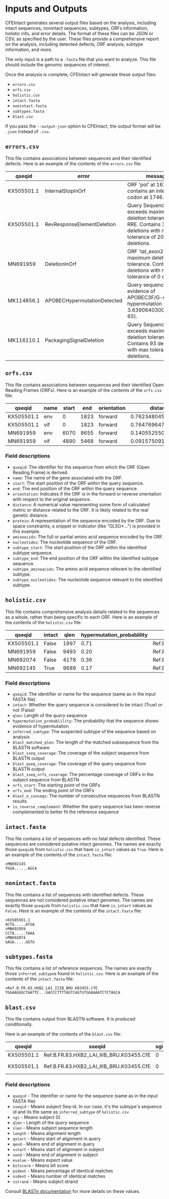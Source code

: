 
# Inputs and Outputs

CFEIntact generates several output files based on the analysis, including intact sequences, nonintact sequences, subtypes, ORFs information, holistic info, and error details. The format of these files can be JSON or CSV, as specified by the user. These files provide a comprehensive report on the analysis, including detected defects, ORF analysis, subtype information, and more.

The only input is a path to a `.fasta` file that you want to analyze.
This file should include the genomic sequences of interest.

Once the analysis is complete, CFEIntact will generate these output files:

- `errors.csv`
- `orfs.csv`
- `holistic.csv`
- `intact.fasta`
- `nonintact.fasta`
- `subtypes.fasta`
- `blast.csv`

If you pass the `--output-json` option to CFEIntact, the output format will be `.json` instead of `.csv`.

## `errors.csv`

This file contains associations between sequences and their identified defects.
Here is an example of the contents of the `errors.csv` file:

| qseqid     | error                       | message                                                                                                             | orf       |
|------------|-----------------------------|---------------------------------------------------------------------------------------------------------------------|-----------|
| KX505501.1 | InternalStopInOrf           | ORF 'pol' at 1629-1927 contains an internal stop codon at 1746.                                                     | pol       |
| KX505501.1 | RevResponseElementDeletion  | Query Sequence exceeds maximum deletion tolerance in RRE. Contains 35 deletions with max tolerance of 20 deletions. |           |
| MN691959   | DeletionInOrf               | ORF 'tat_exon2' exeeds maximum deletion tolerance. Contains 45 deletions with max tolerance of 0 deletions.         | tat_exon2 |
| MK114856.1 | APOBECHypermutationDetected | Query sequence shows evidence of APOBEC3F/G-mediated hypermutation (p = 3.639064030015132e-65).                     |           |
| MK116110.1 | PackagingSignalDeletion     | Query Sequence exceeds maximum deletion tolerance in PSI. Contains 93 deletions with max tolerance of 10 deletions. |           |

## `orfs.csv`

This file contains associations between sequences and their identified Open Reading Frames (ORFs).
Here is an example of the contents of the `orfs.csv` file:

| qseqid     | name | start | end  | orientation | distance            | protein | aminoacids | nucleotides | subtype_start | subtype_end | subtype_aminoacids | subtype_nucleotides |
|------------|------|-------|------|-------------|---------------------|---------|------------|-------------|---------------|-------------|--------------------|---------------------|
| KX505501.1 | env  | 0     | 1823 | forward     | 0.7623480451210163  | MGAR... | GLSG*...   | GGTCT...    | 6223          | 8793        | MRVKE...           | ATGAG...            |
| KX505501.1 | vif  | 0     | 1823 | forward     | 0.7647696476964769  | MGAR... | GLSG*...   | GGTCT...    | 5040          | 5618        | MENR...            | ATGG...             |
| MN691959   | env  | 6070  | 8655 | forward     | 0.1405525502318391  | MRVK... | MRVK...    | ATGAG...    | 6223          | 8793        | MRVKE...           | ATGAG...            |
| MN691959   | vif  | 4890  | 5468 | forward     | 0.09157509157509158 | MENR... | MENR...    | ATGG...     | 5040          | 5618        | MENR...            | ATGG...             |

### Field descriptions

- `qseqid`: The identifier for the sequence from which the ORF (Open Reading Frame) is derived.
- `name`: The name of the gene associated with the ORF.
- `start`: The start position of the ORF within the query sequence.
- `end`: The end position of the ORF within the query sequence.
- `orientation`: Indicates if the ORF is in the forward or reverse orientation with respect to the original sequence.
- `distance`: A numerical value representing some form of calculated metric or distance related to the ORF. It is likely related to the real genetic distance.
- `protein`: A representation of the sequence encoded by the ORF.  Due to space constraints, a snippet or indicator (like "GLSG*...") is provided in this example.
- `aminoacids`: The full or partial amino acid sequence encoded by the ORF.
- `nucleotides`: The nucleotide sequence of the ORF.
- `subtype_start`: The start position of the ORF within the identified subtype sequence.
- `subtype_end`: The end position of the ORF within the identified subtype sequence.
- `subtype_aminoacids`: The amino acid sequence relevant to the identified subtype.
- `subtype_nucleotides`: The nucleotide sequence relevant to the identified subtype.

## `holistic.csv`

This file contains comprehensive analysis details related to the sequences as a whole, rather than being specific to each ORF.
Here is an example of the contents of the `holistic.csv` file:

| qseqid     | intact | qlen | hypermutation_probablility | inferred_subtype                         | blast_matched_qlen | blast_sseq_coverage | blast_qseq_coverage | blast_sseq_orfs_coverage | orfs_start | orfs_end | blast_n_conseqs |
|------------|--------|------|----------------------------|------------------------------------------|--------------------|---------------------|---------------------|--------------------------|------------|----------|-----------------|
| KX505501.1 | False  | 1997 | 0.71                       | Ref.B.FR.83.HXB2_LAI_IIIB_BRU.K03455.CfE | 1997               | 0.25                | 1.22                | 0.18                     | 789        | 8793     | 4               |
| MN691959   | False  | 9493 | 0.20                       | Ref.B.FR.83.HXB2_LAI_IIIB_BRU.K03455.CfE | 9493               | 1.08                | 1.11                | 1                        | 789        | 8793     | 3               |
| MN692074   | False  | 4178 | 0.36                       | Ref.B.FR.83.HXB2_LAI_IIIB_BRU.K03455.CfE | 4178               | 0.50                | 1.17                | 0.41                     | 789        | 8793     | 4               |
| MN692145   | True   | 9689 | 0.17                       | Ref.B.FR.83.HXB2_LAI_IIIB_BRU.K03455.CfE | 9689               | 1.13                | 1.13                | 1                        | 789        | 8793     | 3               |

### Field descriptions

- `qseqid`: The identifier or name for the sequence (same as in the input FASTA file)
- `intact`: Whether the query sequence is considered to be intact (True) or not (False)
- `qlen`: Length of the _query_ sequence
- `hypermutation_probablility`: The probability that the sequence shows evidence of hypermutation
- `inferred_subtype`: The suspected subtype of the sequence based on analysis
- `blast_matched_qlen`: The length of the matched subsequence from the BLASTN software
- `blast_sseq_coverage`: The coverage of the subject sequence from BLASTN output
- `blast_qseq_coverage`: The coverage of the query sequence from BLASTN output
- `blast_sseq_orfs_coverage`: The percentage coverage of ORFs in the subject sequence from BLASTN
- `orfs_start`: The starting point of the ORFs
- `orfs_end`: The ending point of the ORFs
- `blast_n_conseqs`: The number of consecutive sequences from BLASTN results
- `is_reverse_complement`: Whether the query sequence has been reverse complemented to better fit the reference sequence

## `intact.fasta`

This file contains a list of sequences with no fatal defects identified. These sequences are considered putative intact genomes.
The names are exactly those `qseqid`s from `holistic.csv` that have `is_intact` values as `True`.
Here is an example of the contents of the `intact.fasta` file:

```fasta
>MN692145
TGGA......AGCA
```

## `nonintact.fasta`

This file contains a list of sequences with identified defects. These sequences are not considered putative intact genomes.
The names are exactly those `qseqid`s from `holistic.csv` that have `is_intact` values as `False`.
Here is an example of the contents of the `intact.fasta` file:

```fasta
>KX505501.1
ACTG.....ATGA
>MN691959
CCTA.....TAAA
>MN692074
GAGA.....GGTG
```

## `subtypes.fasta`

This file contains a list of reference sequences.
The names are exactly those `inferred_subtype`s found in `holistic.csv`.
Here is an example of the contents of the `intact.fasta` file:

```fasta
>Ref.B.FR.83.HXB2_LAI_IIIB_BRU.K03455.CfE
TGGAAGGGCTAATTC...GACCCTTTTAGTCAGTGTGGAAAATCTCTAGCA
```

## `blast.csv`

This file contains output from BLASTN software.
It is produced conditionally.

Here is an example of the contents of the `blast.csv` file:

| qseqid      | sseqid                                      | sgi | qlen | slen | length | qstart | qend | sstart | send | evalue  | bitscore | pident  | nident | sstrand |
|-------------|---------------------------------------------|-----|------|------|--------|--------|------|--------|------|---------|----------|---------|--------|---------|
| KX505501.1  | Ref.B.FR.83.HXB2_LAI_IIIB_BRU.K03455.CfE    | 0   | 1997 | 9718 | 1751   | 1      | 1746 | 455    | 2202 | 0.0     | 2186     | 93.946  | 1645   | plus    |
| KX505501.1  | Ref.B.FR.83.HXB2_LAI_IIIB_BRU.K03455.CfE    | 0   | 1997 | 9718 | 251    | 1747   | 1997 | 301    | 550  | 1.84e-85| 312      | 93.625  | 235    | plus    |

### Field descriptions

- `qseqid` - The identifier or name for the sequence (same as in the input FASTA file)
- `sseqid` - Means subject Seq-id. In our case, it's the subtype's sequence id and its the same as `inferred_subtype` of `holistic.csv`
- `sgi` - Means subject GI
- `qlen` - Length of the _query_ sequence
- `slen` - Means subject sequence length
- `length` - Means alignment length
- `qstart` - Means start of alignment in query
- `qend` - Means end of alignment in query
- `sstart` - Means start of alignment in subject
- `send` - Means end of alignment in subject
- `evalue` - Means expect value
- `bitscore` - Means bit score
- `pident` - Means percentage of identical matches
- `nident` - Means number of identical matches
- `sstrand` - Means subject strand

Consult [BLASTn documentation](https://www.ncbi.nlm.nih.gov/books/NBK279690/) for more details on these values.
